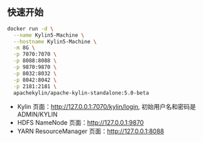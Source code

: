 ## 快速开始

```bash
docker run -d \
  --name Kylin5-Machine \
  --hostname Kylin5-Machine \
  -m 8G \
  -p 7070:7070 \
  -p 8088:8088 \
  -p 9870:9870 \
  -p 8032:8032 \
  -p 8042:8042 \
  -p 2181:2181 \
  apachekylin/apache-kylin-standalone:5.0-beta
```



- Kylin 页面：http://127.0.0.1:7070/kylin/login,  初始用户名和密码是 ADMIN/KYLIN
- HDFS NameNode 页面：http://127.0.0.1:9870
- YARN ResourceManager 页面：http://127.0.0.1:8088